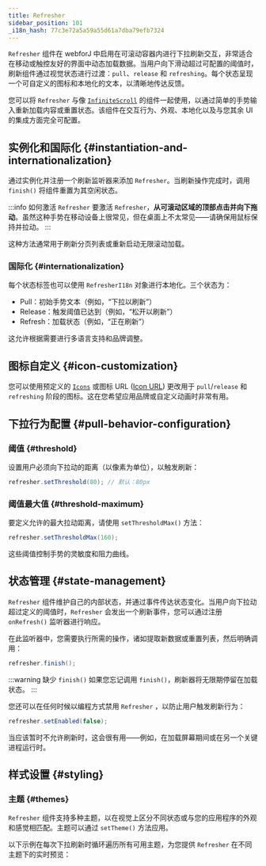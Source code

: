 ```yaml
---
title: Refresher
sidebar_position: 101
_i18n_hash: 77c3e72a5a59a55d61a7dba79efb7324
---
```

<DocChip chip="shadow" />
<DocChip chip="name" label="dwc-refresher" />
<DocChip chip='since' label='25.00' />
<JavadocLink type="refresher" location="com/webforj/component/refresher/Refresher" top='true'/>

`Refresher` 组件在 webforJ 中启用在可滚动容器内进行下拉刷新交互，非常适合在移动或触控友好的界面中动态加载数据。当用户向下滑动超过可配置的阈值时，刷新组件通过视觉状态进行过渡：`pull`、`release` 和 `refreshing`。每个状态呈现一个可自定义的图标和本地化的文本，以清晰地传达反馈。

您可以将 `Refresher` 与像 [`InfiniteScroll`](../components/infinitescroll) 的组件一起使用，以通过简单的手势输入重新加载内容或重置状态。该组件在交互行为、外观、本地化以及与您其余 UI 的集成方面完全可配置。

## 实例化和国际化 {#instantiation-and-internationalization}

通过实例化并注册一个刷新监听器来添加 `Refresher`。当刷新操作完成时，调用 `finish()` 将组件重置为其空闲状态。

:::info 如何激活 `Refresher`
要激活 `Refresher`，**从可滚动区域的顶部点击并向下拖动**。虽然这种手势在移动设备上很常见，但在桌面上不太常见——请确保用鼠标保持并拉动。
:::

<AppLayoutViewer
path='/webforj/refresher?' 
javaE='https://raw.githubusercontent.com/webforj/webforj-documentation/refs/heads/main/src/main/java/com/webforj/samples/views/refresher/RefresherView.java'
cssURL='/css/refresher/refresher.css'
height = '400px'
mobile='true'
/>

这种方法通常用于刷新分页列表或重新启动无限滚动加载。

### 国际化 {#internationalization}

每个状态标签也可以使用 `RefresherI18n` 对象进行本地化。三个状态为：

- Pull：初始手势文本（例如，“下拉以刷新”）
- Release：触发阈值已达到（例如，“松开以刷新”）
- Refresh：加载状态（例如，“正在刷新”）

这允许根据需要进行多语言支持和品牌调整。

<AppLayoutViewer 
path='/webforj/refresheri18n?' 
javaE='https://raw.githubusercontent.com/webforj/webforj-documentation/refs/heads/main/src/main/java/com/webforj/samples/views/refresher/RefresherI18nView.java'
cssURL='/css/refresher/refresher.css'
height = '400px'
mobile='true'
/>

## 图标自定义 {#icon-customization}

您可以使用预定义的 [`Icons`](../components/icon) 或图标 URL ([Icon URL](../managing-resources/assets-protocols)) 更改用于 `pull`/`release` 和 `refreshing` 阶段的图标。这在您希望应用品牌或自定义动画时非常有用。

<AppLayoutViewer 
path='/webforj/refreshericon?' 
javaE='https://raw.githubusercontent.com/webforj/webforj-documentation/refs/heads/main/src/main/java/com/webforj/samples/views/refresher/RefresherIconView.java'
cssURL='/css/refresher/refresher.css'
height = '400px'
mobile='true'
/>

## 下拉行为配置 {#pull-behavior-configuration}

### 阈值 {#threshold}

设置用户必须向下拉动的距离（以像素为单位），以触发刷新：

```java
refresher.setThreshold(80); // 默认：80px
```

### 阈值最大值 {#threshold-maximum}

要定义允许的最大拉动距离，请使用 `setThresholdMax()` 方法：

```java
refresher.setThresholdMax(160);
```

这些阈值控制手势的灵敏度和阻力曲线。

## 状态管理 {#state-management}

`Refresher` 组件维护自己的内部状态，并通过事件传达状态变化。当用户向下拉动超过定义的阈值时，`Refresher` 会发出一个刷新事件，您可以通过注册 `onRefresh()` 监听器进行响应。

在此监听器中，您需要执行所需的操作，诸如提取新数据或重置列表，然后明确调用：

```java
refresher.finish();
```
:::warning 缺少 `finish()`
如果您忘记调用 `finish()`，刷新器将无限期停留在加载状态。
:::

您还可以在任何时候以编程方式禁用 `Refresher` ，以防止用户触发刷新行为：

```java
refresher.setEnabled(false);
```

当应该暂时不允许刷新时，这会很有用——例如，在加载屏幕期间或在另一个关键进程运行时。

## 样式设置 {#styling}

### 主题 {#themes}

`Refresher` 组件支持多种主题，以在视觉上区分不同状态或与您的应用程序的外观和感觉相匹配。主题可以通过 `setTheme()` 方法应用。

以下示例在每次下拉刷新时循环遍历所有可用主题，为您提供 `Refresher` 在不同主题下的实时预览：

<AppLayoutViewer 
path='/webforj/refresherthemes?' 
javaE='https://raw.githubusercontent.com/webforj/webforj-documentation/refs/heads/main/src/main/java/com/webforj/samples/views/refresher/RefresherThemesView.java'
cssURL='/css/refresher/refresher.css'
height = '400px'
mobile='true'
/>

<TableBuilder name="Refresher" />
